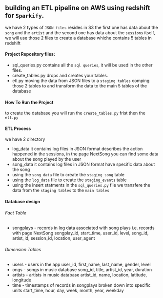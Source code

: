 ## building an ETL pipeline on AWS using redshift for `Sparkify`.
we have 2 types of `JSON files` resides in S3 the first one has data about the `song` and the `artist` and the second one has data about the `sessions` itself, we will use those 2 files to create a database whiche contains 5 tables in redshift
#### Project Repository files:
- sql_queries.py
contains all the `sql queries`, it will be used in the other files.
- create_tables.py 
drops and creates your tables.
- etl.py 
moving the data from JSON files to a `staging tables` comping those 2 tables to and transform the data to the main 5 tables of the database

#### How To Run the Project
to create the database you will run the `create_tables.py` frist then the `etl.py`

#### ETL Process
we have 2 directory 
- log_data it contains log files in JSON format describes the action happened in the sessions, in the page NextSong you can find some data about the song played by the user 
- song_data it contains log files in JSON format have specific data about the song
- using the `song_data` file to create the `staging_song` table 
- using the `log_data` file to create the `staging_events` table 
- using the insert statments in the `sql_queries.py` file we transfere the data from the `staging tables` to the `main tables`

#### Database design

###### Fact Table

- songplays - records in log data associated with song plays i.e. records with page NextSong 
    songplay_id, start_time, user_id, level, song_id, artist_id, session_id, location, user_agent

###### Dimension Tables

- users - users in the app
        user_id, first_name, last_name, gender, level
- ongs - songs in music database
        song_id, title, artist_id, year, duration
- artists - artists in music database
        artist_id, name, location, latitude, longitude
- time - timestamps of records in songplays broken down into specific units
        start_time, hour, day, week, month, year, weekday
        